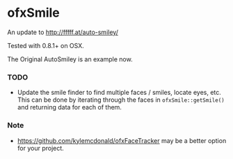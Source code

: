 ofxSmile
==========

An update to http://fffff.at/auto-smiley/

Tested with 0.8.1+ on OSX.

The Original AutoSmiley is an example now.

### TODO
- Update the smile finder to find multiple faces / smiles, locate eyes, etc.  This can be done by iterating through the faces in `ofxSmile::getSmile()` and returning data for each of them.

### Note
- https://github.com/kylemcdonald/ofxFaceTracker may be a better option for your project.
